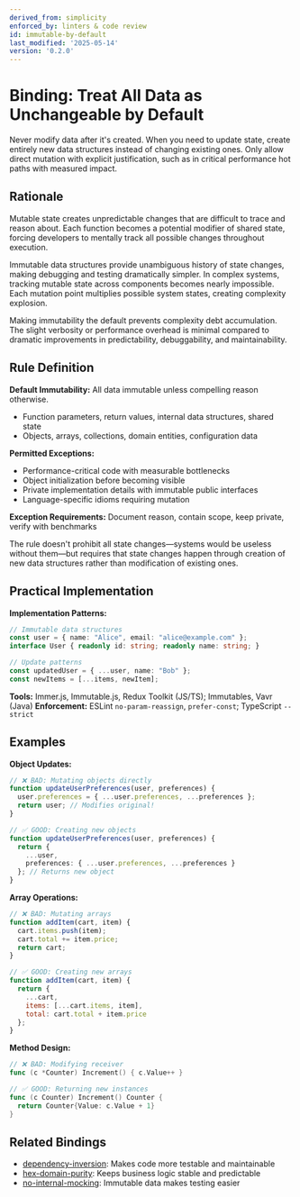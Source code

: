 ```yaml
---
derived_from: simplicity
enforced_by: linters & code review
id: immutable-by-default
last_modified: '2025-05-14'
version: '0.2.0'
---
```

# Binding: Treat All Data as Unchangeable by Default

Never modify data after it's created. When you need to update state, create entirely new
data structures instead of changing existing ones. Only allow direct mutation with
explicit justification, such as in critical performance hot paths with measured impact.

## Rationale

Mutable state creates unpredictable changes that are difficult to trace and reason about. Each function becomes a potential modifier of shared state, forcing developers to mentally track all possible changes throughout execution.

Immutable data structures provide unambiguous history of state changes, making debugging and testing dramatically simpler. In complex systems, tracking mutable state across components becomes nearly impossible. Each mutation point multiplies possible system states, creating complexity explosion.

Making immutability the default prevents complexity debt accumulation. The slight verbosity or performance overhead is minimal compared to dramatic improvements in predictability, debuggability, and maintainability.

## Rule Definition

**Default Immutability:** All data immutable unless compelling reason otherwise.
- Function parameters, return values, internal data structures, shared state
- Objects, arrays, collections, domain entities, configuration data

**Permitted Exceptions:**
- Performance-critical code with measurable bottlenecks
- Object initialization before becoming visible
- Private implementation details with immutable public interfaces
- Language-specific idioms requiring mutation

**Exception Requirements:** Document reason, contain scope, keep private, verify with benchmarks

The rule doesn't prohibit all state changes—systems would be useless without them—but
requires that state changes happen through creation of new data structures rather than
modification of existing ones.

## Practical Implementation

**Implementation Patterns:**
```typescript
// Immutable data structures
const user = { name: "Alice", email: "alice@example.com" };
interface User { readonly id: string; readonly name: string; }

// Update patterns
const updatedUser = { ...user, name: "Bob" };
const newItems = [...items, newItem];
```

**Tools:** Immer.js, Immutable.js, Redux Toolkit (JS/TS); Immutables, Vavr (Java)
**Enforcement:** ESLint `no-param-reassign`, `prefer-const`; TypeScript `--strict`

## Examples

**Object Updates:**
```typescript
// ❌ BAD: Mutating objects directly
function updateUserPreferences(user, preferences) {
  user.preferences = { ...user.preferences, ...preferences };
  return user; // Modifies original!
}

// ✅ GOOD: Creating new objects
function updateUserPreferences(user, preferences) {
  return {
    ...user,
    preferences: { ...user.preferences, ...preferences }
  }; // Returns new object
}
```

**Array Operations:**
```javascript
// ❌ BAD: Mutating arrays
function addItem(cart, item) {
  cart.items.push(item);
  cart.total += item.price;
  return cart;
}

// ✅ GOOD: Creating new arrays
function addItem(cart, item) {
  return {
    ...cart,
    items: [...cart.items, item],
    total: cart.total + item.price
  };
}
```

**Method Design:**
```go
// ❌ BAD: Modifying receiver
func (c *Counter) Increment() { c.Value++ }

// ✅ GOOD: Returning new instances
func (c Counter) Increment() Counter {
  return Counter{Value: c.Value + 1}
}
```

## Related Bindings

- [dependency-inversion](../../docs/bindings/core/dependency-inversion.md): Makes code more testable and maintainable
- [hex-domain-purity](../../docs/bindings/core/hex-domain-purity.md): Keeps business logic stable and predictable
- [no-internal-mocking](../../docs/bindings/core/no-internal-mocking.md): Immutable data makes testing easier

